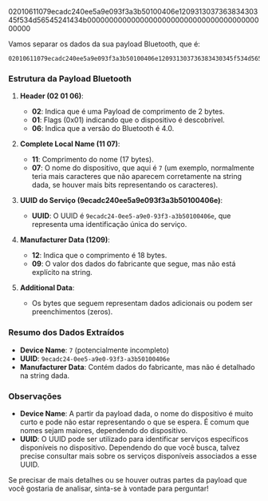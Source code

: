 02010611079ecadc240ee5a9e093f3a3b50100406e120931303736383430345f534d56545241434b00000000000000000000000000000000000000000000

Vamos separar os dados da sua payload Bluetooth, que é:

```
02010611079ecadc240ee5a9e093f3a3b50100406e120931303736383430345f534d56545241434b00000000000000000000000000000000000000000000
```

### Estrutura da Payload Bluetooth

1. **Header (02 01 06)**:
   - **02**: Indica que é uma Payload de comprimento de 2 bytes.
   - **01**: Flags (0x01) indicando que o dispositivo é descobrível.
   - **06**: Indica que a versão do Bluetooth é 4.0.

2. **Complete Local Name (11 07)**:
   - **11**: Comprimento do nome (17 bytes).
   - **07**: O nome do dispositivo, que aqui é `7` (um exemplo, normalmente teria mais caracteres que não aparecem corretamente na string dada, se houver mais bits representando os caracteres).

3. **UUID do Serviço (9ecadc240ee5a9e093f3a3b50100406e)**:
   - **UUID**: O UUID é `9ecadc24-0ee5-a9e0-93f3-a3b50100406e`, que representa uma identificação única do serviço.

4. **Manufacturer Data (1209)**:
   - **12**: Indica que o comprimento é 18 bytes.
   - **09**: O valor dos dados do fabricante que segue, mas não está explícito na string.

5. **Additional Data**:
   - Os bytes que seguem representam dados adicionais ou podem ser preenchimentos (zeros).

### Resumo dos Dados Extraídos

- **Device Name**: `7` (potencialmente incompleto)
- **UUID**: `9ecadc24-0ee5-a9e0-93f3-a3b50100406e`
- **Manufacturer Data**: Contém dados do fabricante, mas não é detalhado na string dada.

### Observações

- **Device Name**: A partir da payload dada, o nome do dispositivo é muito curto e pode não estar representando o que se espera. É comum que nomes sejam maiores, dependendo do dispositivo.
- **UUID**: O UUID pode ser utilizado para identificar serviços específicos disponíveis no dispositivo. Dependendo do que você busca, talvez precise consultar mais sobre os serviços disponíveis associados a esse UUID.

Se precisar de mais detalhes ou se houver outras partes da payload que você gostaria de analisar, sinta-se à vontade para perguntar!